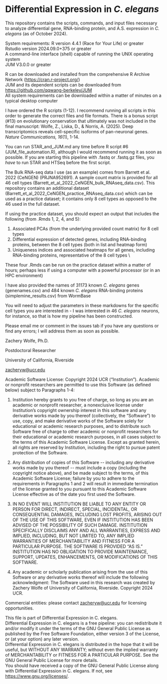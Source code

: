 # Differential Expression in *C. elegans*
This repository contains the scripts, commands, and input files necessary to analyze differential gene, RNA-binding protein, and A.S. expression in *C. elegans* (as of October 2024).

System requirements:
R version 4.4.1 (Race for Your Life) or greater \
Rstudio version 2024.09.0+375 or greater \
A command-line interface (shell) capable of running the UNIX operating system \
JUM V3.0.0 or greater

R can be downloaded and installed from the comprehensive R Archive Network (https://cran.r-project.org/) \
JUM and its dependent scripts can be downloaded from https://github.com/qqwang-berkeley/JUM \
All system requirements can be downloaded within a matter of minutes on a typical desktop computer

I have ordered the R scripts (1-12). I recommend running all scripts in this order to generate the correct files and file formats. There is a bonus script (#13) on evolutionary conservation that ultimately was not included in the final manuscript: Wolfe, Z., Liska, D., & Norris, A. (2025). Deep transcriptomics reveals cell-specific isoforms of pan-neuronal genes. *Nature Communications, 16*(1), 1-14.

You can run STAR_and_JUM.md any time before R script #6 (JUM_file_automation.R), although I would recommend running it as soon as possible. If you are starting this pipeline with .fastq or .fastq.gz files, you *have* to run STAR and HTSeq before the first script.

The Bulk RNA-seq data I use (as an example) comes from Barrett et al. 2022 (CeNGEN) (PRJNA952691). A sample count matrix is provided for all 46 cell types (Barrett_et_al_2022_CeNGEN_bulk_RNAseq_data.csv). This repository contains an additional dataset (Barrett_et_al_2022_CeNGEN_practice_RNAseq_data.csv) which can be used as a practice dataset; it contains only 8 cell types as opposed to the 46 used in the full dataset.

If using the practice dataset, you should expect an output that includes the following (from .Rmds 1, 2, 4, and 5):
1. Associated PCAs (from the underlying provided count matrix) for 8 cell types
2. Differential expression of detected genes, including RNA-binding proteins, between the 8 cell types (both in list and heatmap form)
3. Uniqueness indices and associated heatmaps for all genes, including RNA-binding proteins, representative of the 8 cell types \

These four .Rmds can be run on the practice dataset within a matter of hours; perhaps less if using a computer with a powerful processor (or in an HPC environment)

I have also provided the names of 31173 known *C. elegans* genes (genenames.csv) and 484 known *C. elegans* RNA-binding proteins (simplemine_results.csv) from WormBase

You will need to adjust the parameters in these markdowns for the specific cell types you are interested in - I was interested in 46 *C. elegans* neurons, for instance, so that is how my pipeline has been constructed.

Please email me or comment in the issues tab if you have any questions or find any errors; I will address them as soon as possible.

Zachery Wolfe, Ph.D.

Postdoctoral Researcher

University of California, Riverside

zacheryw@ucr.edu

Academic Software License: Copyright 2024 UCR (“Institution”). Academic or nonprofit researchers are permitted to use this Software (as defined below) subject to Paragraphs 1-4:

1. Institution hereby grants to you free of charge, so long as you are an academic or nonprofit researcher, a nonexclusive license under Institution’s copyright ownership interest in this software and any derivative works made by you thereof (collectively, the “Software”) to use, copy, and make derivative works of the Software solely for educational or academic research purposes, and to distribute such Software free of charge to other academic or nonprofit researchers for their educational or academic research purposes, in all cases subject to the terms of this Academic Software License. Except as granted herein, all rights are reserved by Institution, including the right to pursue patent protection of the Software.

2. Any distribution of copies of this Software -- including any derivative works made by you thereof -- must include a copy (including the copyright notice above), and be made subject to the terms, of this Academic Software License; failure by you to adhere to the requirements in Paragraphs 1 and 2 will result in immediate termination of the license granted to you pursuant to this Academic Software License effective as of the date you first used the Software.

3. IN NO EVENT WILL INSTITUTION BE LIABLE TO ANY ENTITY OR PERSON FOR DIRECT, INDIRECT, SPECIAL, INCIDENTAL, OR CONSEQUENTIAL DAMAGES, INCLUDING LOST PROFITS, ARISING OUT OF THE USE OF THIS SOFTWARE, EVEN IF INSTITUTION HAS BEEN ADVISED OF THE POSSIBILITY OF SUCH DAMAGE. INSTITUTION SPECIFICALLY DISCLAIMS ANY AND ALL WARRANTIES, EXPRESS AND IMPLIED, INCLUDING, BUT NOT LIMITED TO, ANY IMPLIED WARRANTIES OF MERCHANTABILITY AND FITNESS FOR A PARTICULAR PURPOSE. THE SOFTWARE IS PROVIDED “AS IS.” INSTITUTION HAS NO OBLIGATION TO PROVIDE MAINTENANCE, SUPPORT, UPDATES, ENHANCEMENTS, OR MODIFICATIONS OF THIS SOFTWARE.

4. Any academic or scholarly publication arising from the use of this Software or any derivative works thereof will include the following acknowledgment:  The Software used in this research was created by Zachery Wolfe of University of California, Riverside. Copyright 2024 UCR.

Commercial entities: please contact zacheryw@ucr.edu for licensing opportunities.

This file is part of Differential Expression in C. elegans. \
Differential Expression in C. elegans is a free pipeline: you can redistribute it and/or modify it under the terms of the GNU General Public License as published by the Free Software Foundation, either version 3 of the License, or (at your option) any later version. \
Differential Expression in C. elegans is distributed in the hope that it will be useful, but WITHOUT ANY WARRANTY; without even the implied warranty of MERCHANTABILITY or FITNESS FOR A PARTICULAR PURPOSE. See the GNU General Public License for more details. \
You should have received a copy of the GNU General Public License along with Differential Expression in C. elegans. If not, see <https://www.gnu.org/licenses/>.

